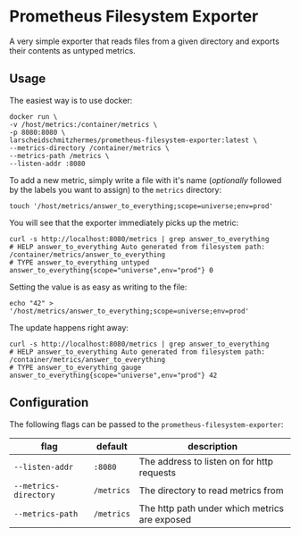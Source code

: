 # Prometheus Filesystem Exporter
A very simple exporter that reads files from a given directory and exports their contents as untyped metrics.

## Usage

The easiest way is to use docker:

```shell
docker run \ 
-v /host/metrics:/container/metrics \
-p 8080:8080 \
larscheidschmitzhermes/prometheus-filesystem-exporter:latest \
--metrics-directory /container/metrics \
--metrics-path /metrics \
--listen-addr :8080
```

To add a new metric, simply write a file with it's name (_optionally_ followed by the labels you want to assign) to the `metrics` directory:

```shell
touch '/host/metrics/answer_to_everything;scope=universe;env=prod'
```

You will see that the exporter immediately picks up the metric:

```shell
curl -s http://localhost:8080/metrics | grep answer_to_everything
# HELP answer_to_everything Auto generated from filesystem path: /container/metrics/answer_to_everything
# TYPE answer_to_everything untyped
answer_to_everything{scope="universe",env="prod"} 0
```

Setting the value is as easy as writing to the file:

```shell
echo "42" > '/host/metrics/answer_to_everything;scope=universe;env=prod'
```

The update happens right away:

```shell
curl -s http://localhost:8080/metrics | grep answer_to_everything
# HELP answer_to_everything Auto generated from filesystem path: /container/metrics/answer_to_everything
# TYPE answer_to_everything gauge
answer_to_everything{scope="universe",env="prod"} 42
```

## Configuration

The following flags can be passed to the `prometheus-filesystem-exporter`:

| flag                  | default   | description   |
| ---                   | ---       | ---           |
| `--listen-addr`         | `:8080`     | The address to listen on for http requests
| `--metrics-directory`   | `/metrics`  | The directory to read metrics from |
| `--metrics-path`        | `/metrics`  | The http path under which metrics are exposed